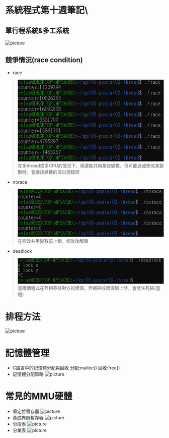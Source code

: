 # 系統程式第十週筆記\
## 單行程系統&多工系統
![picture]()

## 競爭情況(race condition)
* race
> ![picture](https://github.com/ZKX-0326/sp109b/blob/main/note/picture/%E8%9E%A2%E5%B9%95%E6%93%B7%E5%8F%96%E7%95%AB%E9%9D%A2%202021-06-03%20215608.png)
> 在多thread或多CPU的情況下，兩邊能共用某些變數，但可能造成修改某變數時，會讓該變數的值出現錯誤
* norace
> ![picture](https://github.com/ZKX-0326/sp109b/blob/main/note/picture/%E8%9E%A2%E5%B9%95%E6%93%B7%E5%8F%96%E7%95%AB%E9%9D%A2%202021-06-03%20215753.png)
> 在修改共用變數前上鎖，修改後解鎖
* deadlock
> ![picture](https://github.com/ZKX-0326/sp109b/blob/main/note/picture/%E8%9E%A2%E5%B9%95%E6%93%B7%E5%8F%96%E7%95%AB%E9%9D%A2%202021-06-03%20220407.png)
> 當兩個程式在互相等待對方的資源，但都把該資源鎖上時，會發生死結(當機)

# 排程方法
![picture]()

# 記憶體管理
* C語言中的記憶體分配與回收
分配:malloc()
回收:free()
* 記憶體分配策略
![picture]()

# 常見的MMU硬體
* 重定位暫存器
![picture]()
* 基底界限暫存器
![picture]()
* 分段表
![picture]()
* 分業表
![picture]()